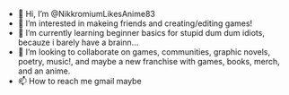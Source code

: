 - 👋 Hi, I’m @NikkromiumLikesAnime83
- 👀 I’m interested in makeing friends and creating/editing games!
- 🌱 I’m currently learning beginner basics for stupid dum dum idiots, becauze i barely have a brainn...
- 💞️ I’m looking to collaborate on games, communities, graphic novels, poetry, music!, and maybe a new franchise with games, books, merch, and an anime.
- 📫 How to reach me gmail maybe

<!---
NikkromiumLikesAnime83/NikkromiumLikesAnime83 is a ✨ special ✨ repository because its `README.md` (this file) appears on your GitHub profile.
You can click the Preview link to take a look at your changes.
--->
